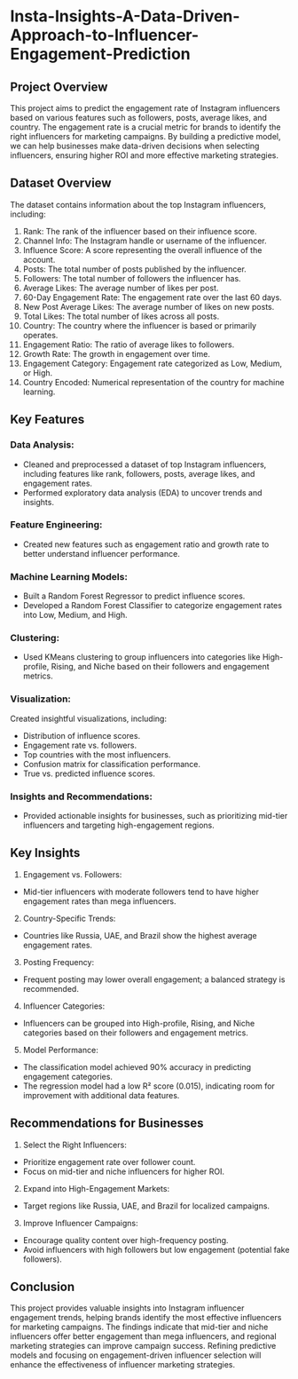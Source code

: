 # Insta-Insights-A-Data-Driven-Approach-to-Influencer-Engagement-Prediction

## Project Overview

This project aims to predict the engagement rate of Instagram influencers based on various features such as followers, posts, average likes, and country. The engagement rate is a crucial metric for brands to identify the right influencers for marketing campaigns. By building a predictive model, we can help businesses make data-driven decisions when selecting influencers, ensuring higher ROI and more effective marketing strategies.

## Dataset Overview

The dataset contains information about the top Instagram influencers, including:

1. Rank: The rank of the influencer based on their influence score.
2. Channel Info: The Instagram handle or username of the influencer.
3. Influence Score: A score representing the overall influence of the account.
4. Posts: The total number of posts published by the influencer.
5. Followers: The total number of followers the influencer has.
6. Average Likes: The average number of likes per post.
7. 60-Day Engagement Rate: The engagement rate over the last 60 days.
8. New Post Average Likes: The average number of likes on new posts.
9. Total Likes: The total number of likes across all posts.
10. Country: The country where the influencer is based or primarily operates.
11. Engagement Ratio: The ratio of average likes to followers.
12. Growth Rate: The growth in engagement over time.
13. Engagement Category: Engagement rate categorized as Low, Medium, or High.
14. Country Encoded: Numerical representation of the country for machine learning.

## Key Features

### Data Analysis:
- Cleaned and preprocessed a dataset of top Instagram influencers, including features like rank, followers, posts, average likes, and engagement rates.
- Performed exploratory data analysis (EDA) to uncover trends and insights.

### Feature Engineering:
- Created new features such as engagement ratio and growth rate to better understand influencer performance.

### Machine Learning Models:
- Built a Random Forest Regressor to predict influence scores.
- Developed a Random Forest Classifier to categorize engagement rates into Low, Medium, and High.

### Clustering:
- Used KMeans clustering to group influencers into categories like High-profile, Rising, and Niche based on their followers and engagement metrics.

### Visualization:
Created insightful visualizations, including:
- Distribution of influence scores.
- Engagement rate vs. followers.
- Top countries with the most influencers.
- Confusion matrix for classification performance.
- True vs. predicted influence scores.

###  Insights and Recommendations:
- Provided actionable insights for businesses, such as prioritizing mid-tier influencers and targeting high-engagement regions.

## Key Insights

1. Engagement vs. Followers:
- Mid-tier influencers with moderate followers tend to have higher engagement rates than mega influencers.
2. Country-Specific Trends:
- Countries like Russia, UAE, and Brazil show the highest average engagement rates.
3. Posting Frequency:
- Frequent posting may lower overall engagement; a balanced strategy is recommended.
4. Influencer Categories:
- Influencers can be grouped into High-profile, Rising, and Niche categories based on their followers and engagement metrics.
5. Model Performance:
- The classification model achieved 90% accuracy in predicting engagement categories.
- The regression model had a low R² score (0.015), indicating room for improvement with additional data features.

## Recommendations for Businesses

1. Select the Right Influencers:
- Prioritize engagement rate over follower count.
- Focus on mid-tier and niche influencers for higher ROI.
2. Expand into High-Engagement Markets:
- Target regions like Russia, UAE, and Brazil for localized campaigns.
3. Improve Influencer Campaigns:
- Encourage quality content over high-frequency posting.
- Avoid influencers with high followers but low engagement (potential fake followers).

## Conclusion

This project provides valuable insights into Instagram influencer engagement trends, helping brands identify the most effective influencers for marketing campaigns. The findings indicate that mid-tier and niche influencers offer better engagement than mega influencers, and regional marketing strategies can improve campaign success. Refining predictive models and focusing on engagement-driven influencer selection will enhance the effectiveness of influencer marketing strategies.
